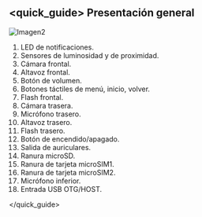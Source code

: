 ## <quick_guide> Presentación general

![Imagen2](http://static.energysistem.com/images/manuals/39725/54ec60ea3e352.jpg)

1. LED de notificaciones.
2. Sensores de luminosidad y de proximidad.
3. Cámara frontal.
4. Altavoz frontal.
5. Botón de volumen.
6. Botones táctiles de menú, inicio, volver.
7. Flash frontal.
8. Cámara trasera.
9. Micrófono trasero.
10. Altavoz trasero.
11. Flash trasero.
12. Botón de encendido/apagado.
13. Salida de auriculares.
14. Ranura microSD.
15. Ranura de tarjeta microSIM1.
16. Ranura de tarjeta microSIM2.
17. Micrófono inferior.
18. Entrada USB OTG/HOST.

</quick_guide>
